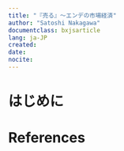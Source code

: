 ```yaml
---
title: "『売る』〜エンデの市場経済"
author: "Satoshi Nakagawa"
documentclass: bxjsarticle
lang: ja-JP
created:
date: 
nocite: 
---
```

    
<!---
---
RCS-title: 『売る』〜エンデの市場経済
RCS-spec: 現在の換金作物栽培の村への影響
RCS-memo: オランダ時代からの議論・マイケル・ダヴの議論等を入れる予定
RCS-filename: $RCSfile: sell.yaml,v $
RCS-date: Sat Dec 24 11:29:36 2005
RCS-state: $Date: 2008-11-28 03:02:50 $
RCS-revision: $State: Exp $
RCS-something: $Revision: 1.1.1.1 $
RCS-converted-date: 2024-03-25

---
-->

# はじめに

# References

<!-- Verfsion Up History 
```

$Id: sell.yaml,v 1.1.1.1 2008-11-28 03:02:50 satoshi Exp $
$Log: sell.yaml,v $
Revision 1.1.1.1  2008-11-28 03:02:50  satoshi

Revision 1.1  2006/01/08 02:36:06  satoshi
２００５年年末から２００６年の正月にかけて、浦和での作業

```
-->

